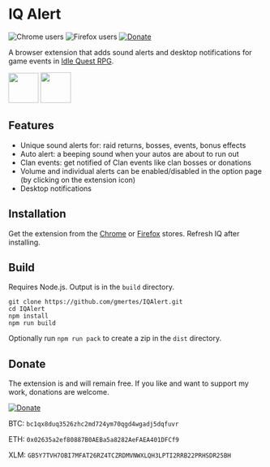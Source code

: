 IQ Alert
===============
![Chrome users](https://img.shields.io/chrome-web-store/users/nhjapojbdgmjlnmlenegefgfjannjchb?label=Chrome%20users)
![Firefox users](https://img.shields.io/amo/users/iqalert?label=Firefox%20users)
[![Donate](https://img.shields.io/badge/Donate-PayPal-green.svg)](https://www.paypal.com/donate?business=5GY9A82PFY38W&no_recurring=1&currency_code=EUR)

A browser extension that adds sound alerts and desktop notifications for game events 
in [Idle Quest RPG](https://www.iqrpg.com/).

[<img src="https://user-images.githubusercontent.com/13658335/138092194-303708fb-9a4e-4e3f-a1dc-74baff1e45c9.png" height="59"/>](https://chrome.google.com/webstore/detail/iqalert/nhjapojbdgmjlnmlenegefgfjannjchb)
[<img src="https://user-images.githubusercontent.com/13658335/138086366-8deee659-16c3-4621-b3f0-eaf4cb6ed9ba.png" height="60"/>](https://addons.mozilla.org/firefox/addon/iqalert/)


Features
------------
- Unique sound alerts for: raid returns, bosses, events, bonus effects
- Auto alert: a beeping sound when your autos are about to run out
- Clan events: get notified of Clan events like clan bosses or donations
- Volume and individual alerts can be enabled/disabled in the option page (by clicking on the extension icon)
- Desktop notifications

Installation
--
Get the extension from the [Chrome](https://chrome.google.com/webstore/detail/iqalert/nhjapojbdgmjlnmlenegefgfjannjchb) or [Firefox](https://addons.mozilla.org/firefox/addon/iqalert/) stores. Refresh IQ after installing.

Build
------------
Requires Node.js. Output is in the `build` directory.
```
git clone https://github.com/gmertes/IQAlert.git
cd IQAlert
npm install
npm run build
```
Optionally run `npm run pack` to create a zip in the `dist` directory.

Donate
----
The extension is and will remain free. If you like and want to support my work, donations are welcome.

[![Donate](https://img.shields.io/badge/Donate-PayPal-green.svg)](https://www.paypal.com/donate?business=5GY9A82PFY38W&no_recurring=1&currency_code=EUR)

BTC: `bc1qx8duq3526zhc2md724ym70qgd4wgadj5dqfuvr`

ETH: `0x02635a2ef80887B0AEBa5a8282AeFAEA401DFCf9`

XLM: `GB5Y7TVH7OBI7MFAT26RZ4TCZRDMVNWXLQH3LPTI2RRB22PRHSDR25BH`